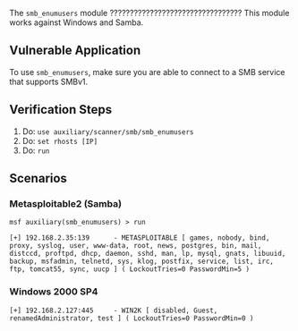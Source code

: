 The `smb_enumusers` module ?????????????????????????????????
This module works against Windows and Samba.

## Vulnerable Application

To use `smb_enumusers`, make sure you are able to connect to a SMB service that supports SMBv1.

## Verification Steps

1. Do: ```use auxiliary/scanner/smb/smb_enumusers``` 
2. Do: ```set rhosts [IP]```
3. Do: ```run```

## Scenarios

### Metasploitable2 (Samba)

```
msf auxiliary(smb_enumusers) > run

[+] 192.168.2.35:139      - METASPLOITABLE [ games, nobody, bind, proxy, syslog, user, www-data, root, news, postgres, bin, mail, distccd, proftpd, dhcp, daemon, sshd, man, lp, mysql, gnats, libuuid, backup, msfadmin, telnetd, sys, klog, postfix, service, list, irc, ftp, tomcat55, sync, uucp ] ( LockoutTries=0 PasswordMin=5 )
```

### Windows 2000 SP4

```
[+] 192.168.2.127:445     - WIN2K [ disabled, Guest, renamedAdministrator, test ] ( LockoutTries=0 PasswordMin=0 )
```